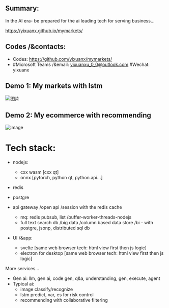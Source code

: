 ## Summary:
In the AI era- be prepared for the ai leading tech for serving business...

https://yixuanx.github.io/mymarkets/


## Codes /&contacts:
* Codes: https://github.com/yixuanx/mymarkets/
* #Microsoft Teams /&email: yixuanxu_0_0@outlook.com  #Wechat: yixuanx


## Demo 1: My markets with lstm
<img alt="图片" src="https://github.com/user-attachments/assets/31e41ff1-087d-4b11-a1c8-4eea0ae3b29d" />



## Demo 2: My ecommerce with recommending
<img alt="image" src="https://github.com/user-attachments/assets/417c09d6-8d73-4ce6-b3a4-f907e52bc311" />



# Tech stack:
  * nodejs:
    * cxx wasm [cxx qt]
    * onnx [pytorch, python qt, python api...]
  
  * redis
  * postgre
  * api gateway /open api /session with the redis cache
    * mq: redis pubsub, list  /buffer-worker-threads-nodejs
    * full text search db /big data /column based data store /bi  - with postgre, jsonp, distributed sql db
  
  * UI /&app:
    * svelte [same web browser tech: html view first then js logic]
    * electron for desktop [same web browser tech: html view first then js logic]


More services...
- Gen ai: llm, gen ai, code gen, q&a, understanding, gen, execute, agent 
- Typical ai:
  - image classify/recognize
  - lstm predict, var, es for risk control
  - recommending with collaborative filtering
